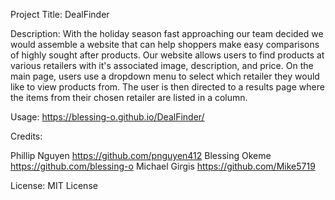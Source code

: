 Project Title: 
DealFinder

Description: 
With the holiday season fast approaching our team decided we would assemble a website that can help shoppers make easy comparisons of highly sought after products.
Our website allows users to find products at various retailers with it's associated image, description, and price.
On the main page, users use a dropdown menu to select which retailer they would like to view products from. The user is then directed to a results page where the items from their chosen retailer are listed in a column.


Usage:
https://blessing-o.github.io/DealFinder/


Credits:

Phillip Nguyen https://github.com/pnguyen412
Blessing Okeme https://github.com/blessing-o
Michael Girgis https://github.com/Mike5719


License:
MIT License



